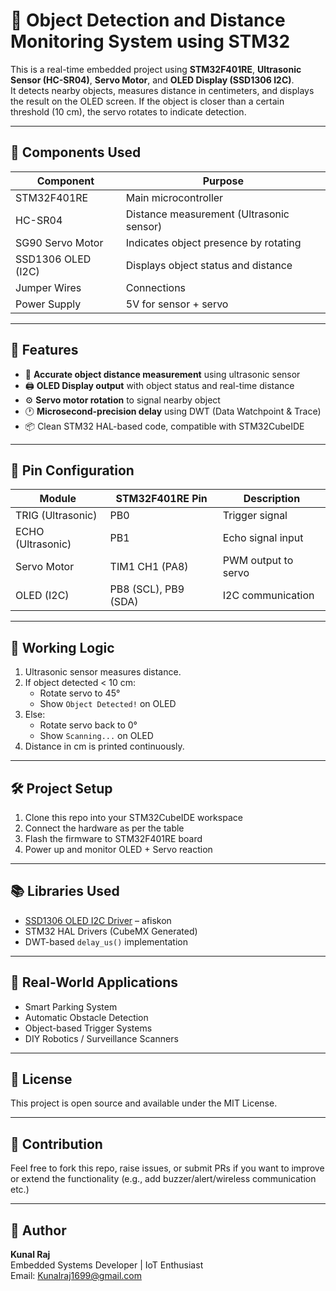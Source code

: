 # 🧠 Object Detection and Distance Monitoring System using STM32

This is a real-time embedded project using **STM32F401RE**, **Ultrasonic Sensor (HC-SR04)**, **Servo Motor**, and **OLED Display (SSD1306 I2C)**.  
It detects nearby objects, measures distance in centimeters, and displays the result on the OLED screen. If the object is closer than a certain threshold (10 cm), the servo rotates to indicate detection.

---

## 🔧 Components Used

| Component           | Purpose                                        |
|---------------------|-----------------------------------------------|
| STM32F401RE         | Main microcontroller                          |
| HC-SR04             | Distance measurement (Ultrasonic sensor)      |
| SG90 Servo Motor    | Indicates object presence by rotating         |
| SSD1306 OLED (I2C)  | Displays object status and distance           |
| Jumper Wires        | Connections                                   |
| Power Supply        | 5V for sensor + servo                         |

---

## 🧠 Features

- 📏 **Accurate object distance measurement** using ultrasonic sensor
- 🖨️ **OLED Display output** with object status and real-time distance
- ⚙️ **Servo motor rotation** to signal nearby object
- 🕐 **Microsecond-precision delay** using DWT (Data Watchpoint & Trace)
- 📦 Clean STM32 HAL-based code, compatible with STM32CubeIDE

---

## 📐 Pin Configuration

| Module        | STM32F401RE Pin | Description              |
|---------------|------------------|--------------------------|
| TRIG (Ultrasonic) | PB0           | Trigger signal           |
| ECHO (Ultrasonic) | PB1           | Echo signal input        |
| Servo Motor   | TIM1 CH1 (PA8)   | PWM output to servo      |
| OLED (I2C)    | PB8 (SCL), PB9 (SDA) | I2C communication    |

---

## 🧪 Working Logic

1. Ultrasonic sensor measures distance.
2. If object detected < 10 cm:
   - Rotate servo to 45°
   - Show `Object Detected!` on OLED
3. Else:
   - Rotate servo back to 0°
   - Show `Scanning...` on OLED
4. Distance in cm is printed continuously.

---
## 🛠️ Project Setup

1. Clone this repo into your STM32CubeIDE workspace
2. Connect the hardware as per the table
3. Flash the firmware to STM32F401RE board
4. Power up and monitor OLED + Servo reaction

---

## 📚 Libraries Used

- [SSD1306 OLED I2C Driver](https://github.com/afiskon/stm32-ssd1306) – afiskon
- STM32 HAL Drivers (CubeMX Generated)
- DWT-based `delay_us()` implementation

---

## 🧩 Real-World Applications

- Smart Parking System
- Automatic Obstacle Detection
- Object-based Trigger Systems
- DIY Robotics / Surveillance Scanners

---

## 📜 License

This project is open source and available under the MIT License.

---

## 🤝 Contribution

Feel free to fork this repo, raise issues, or submit PRs if you want to improve or extend the functionality (e.g., add buzzer/alert/wireless communication etc.)

---

## 👤 Author

**Kunal Raj**  
Embedded Systems Developer | IoT Enthusiast   
Email: Kunalraj1699@gmail.com


